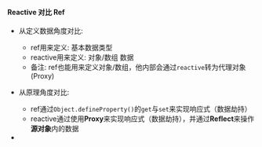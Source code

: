 #### Reactive 对比 Ref
- 从定义数据角度对比:
	- ref用来定义: 基本数据类型
	- reactive用来定义: 对象/数组 数据
	- 备注: ref也能用来定义对象/数组，他内部会通过`reactive`转为代理对象(Proxy)

- 从原理角度对比:
	- ref通过`Object.defineProperty()`的`get`与`set`来实现响应式（数据劫持）
	- reactive通过使用**Proxy**来实现响应式（数据劫持），并通过**Reflect**来操作**源对象**内的数据

- 